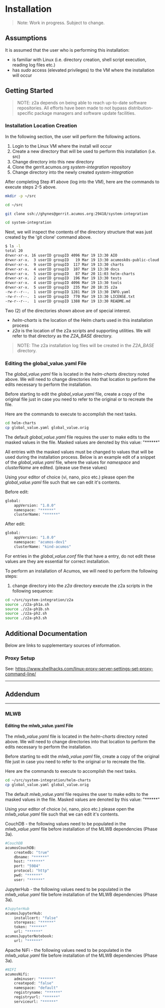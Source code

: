 # Installation

> Note: Work in progress.  Subject to change.

## Assumptions

It is assumed that the user who is performing this installation:

- is familiar with Linux (i.e. directory creation, shell script execution, reading log files etc.)
- has _sudo_ access (elevated privileges) to the VM where the installation will occur

## Getting Started

> NOTE: z2a depends on being able to reach up-to-date software repositories.  All efforts have been made to not bypass distribution-specific package managers and software update facilities.

### Installation Location Creation

In the following section, the user will perform the following actions.

1. Login to the Linux VM where the install will occur
2. Create a new directory that will be used to perform this installation (i.e. src)
3. Change directory into this new directory
4. Clone the gerrit.acumos.org _system-integration_ repository
5. Change directory into the newly created _system-integration_

After completing Step #1 above (log into the VM), here are the commands to execute steps 2-5 above.

```bash
mkdir -p ~/src

cd ~/src

git clone ssh://ghynes@gerrit.acumos.org:29418/system-integration

cd system-integration
```

Next, we will inspect the contents of the directory structure that was just created by the 'git clone' command above.

```bash
$ ls -l
total 20
drwxr-xr-x. 16 userID groupID 4096 Mar 19 13:30 AIO
drwxr-xr-x.  3 userID groupID   19 Mar 19 13:30 acumosk8s-public-cloud
drwxr-xr-x.  9 userID groupID  117 Mar 19 13:30 charts
drwxr-xr-x.  4 userID groupID  107 Mar 19 13:30 docs
drwxr-xr-x.  5 userID groupID   87 Mar 20 11:03 helm-charts
drwxr-xr-x.  2 userID groupID  196 Mar 19 13:30 tests
drwxr-xr-x.  4 userID groupID 4096 Mar 19 13:30 tools
drwxr-xr-x.  5 userID groupID  235 Mar 20 18:35 z2a
-rw-r--r--.  1 userID groupID 1281 Mar 19 13:30 INFO.yaml
-rw-r--r--.  1 userID groupID  770 Mar 19 13:30 LICENSE.txt
-rw-r--r--.  1 userID groupID 1388 Mar 19 13:30 README.md
```

Two (2) of the directories shown above are of special interest.

- _helm-charts_ is the location of the Helm charts used in this installation process
- _z2a_ is the location of the z2a scripts and supporting utilities.  We will refer to that directory as the _Z2A_BASE_ directory.

> NOTE: The z2a installation log files will be created in the _Z2A_BASE_ directory.

### Editing the global_value.yaml File

The *global_value.yaml* file is located in the _helm-charts_ directory noted above.  We will need to change directories into that location to perform the edits necessary to perform the installation.

Before starting to edit the *global_value.yaml* file, create a copy of the original file just in case you need to refer to the original or to recreate the file.

Here are the commands to execute to accomplish the next tasks.

```bash
cd helm-charts
cp global_value.yaml global_value.orig
```

The default *global_value.yaml* file requires the user to make edits to the masked values in the file.  Masked values are denoted by this value: "******"

All entries with the masked values must be changed to values that will be used during the installation process. Below is an example edit of a snippet of the *global_value.yaml* file, where the values for *namespace* and *clusterName* are edited. (please use these values)

Using your editor of choice (vi, nano, pico etc.) please open the *global_value.yaml* file such that we can edit it's contents.

Before edit:

```sh
global:
    appVersion: "1.0.0"
    namespace: "******"
    clusterName: "******"
```

After edit:

```sh
global:
    appVersion: "1.0.0"
    namespace: "acumos-dev1"
    clusterName: "kind-acumos"
```

For entries in the _global_value.conf_ file that have a entry, do not edit these values are they are essential for correct installation.

To perform an installation of Acumos, we will need to perform the following steps:

1. change directory into the _z2a_ directory
execute the z2a scripts in the following sequence:

```bash
cd ~/src/system-integration/z2a
source ./z2a-ph1a.sh
source ./z2a-ph1b.sh
source ./z2a-ph2.sh
source ./z2a-ph3.sh
```

## Additional Documentation

Below are links to supplementary sources of information.

### Proxy Setup

See: <https://www.shellhacks.com/linux-proxy-server-settings-set-proxy-command-line/>

-----

## Addendum

-----

### MLWB

#### Editing the mlwb_value.yaml File

The *mlwb_value.yaml* file is located in the _helm-charts_ directory noted above.  We will need to change directories into that location to perform the edits necessary to perform the installation.

Before starting to edit the *mlwb_value.yaml* file, create a copy of the original file just in case you need to refer to the original or to recreate the file.

Here are the commands to execute to accomplish the next tasks.

```bash
cd ~/src/system-integration/helm-charts
cp global_value.yaml global_value.orig
```

The default *mlwb_value.yaml* file requires the user to make edits to the masked values in the file.  Masked values are denoted by this value: "******"

Using your editor of choice (vi, nano, pico etc.) please open the *mlwb_value.yaml* file such that we can edit it's contents.

CouchDB - the following values need to be populated in the *mlwb_value.yaml* file before installation of the MLWB dependencies (Phase 3a).

```bash
#CouchDB
acumosCouchDB:
    createdb: "true"
    dbname: "******"
    host: "******"
    port: "5984"
    protocol: "http"
    pwd: "******"
    user: "******"
```

JupyterHub - the following values need to be populated in the *mlwb_value.yaml* file before installation of the MLWB dependencies (Phase 3a).

```bash
#JupyterHub
acumosJupyterHub:
    installcert: "false"
    storepass: "******"
    token: "******"
    url: "******"
acumosJupyterNotebook:
    url: "******"
```

Apache NiFi - the following values need to be populated in the *mlwb_value.yaml* file before installation of the MLWB dependencies (Phase 3a).

```bash
#NIFI
acumosNifi:
    adminuser: "******"
    createpod: "false"
    namespace: "default"
    registryname: "******"
    registryurl: "******"
    serviceurl: "******"
```
